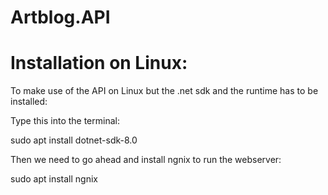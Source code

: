 # Artblog.API

# Installation on Linux:

To make use of the API on Linux but the .net sdk and the runtime has to be installed:

Type this into the terminal:

sudo apt install dotnet-sdk-8.0

Then we need to go ahead and install ngnix to run the webserver:

sudo apt install ngnix


